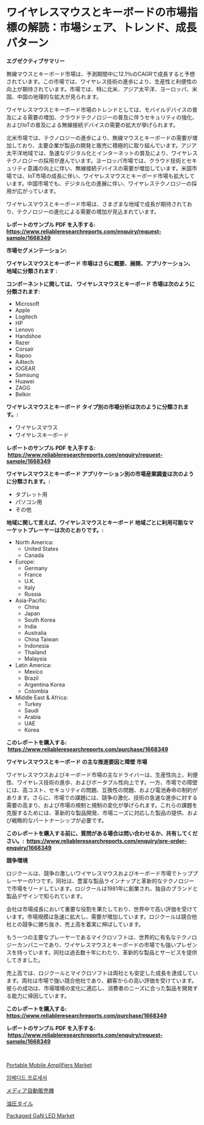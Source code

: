 <p><h1>ワイヤレスマウスとキーボードの市場指標の解読：市場シェア、トレンド、成長パターン</h1></p><p><strong>エグゼクティブサマリー</strong></p>
<p><p>無線マウスとキーボード市場は、予測期間中に12.1％のCAGRで成長すると予想されています。この市場では、ワイヤレス技術の進歩により、生産性と利便性の向上が期待されています。市場では、特に北米、アジア太平洋、ヨーロッパ、米国、中国の地理的な拡大が見られます。</p><p>ワイヤレスマウスとキーボード市場のトレンドとしては、モバイルデバイスの普及による需要の増加、クラウドテクノロジーの普及に伴うセキュリティの強化、およびIoTの普及による無線接続デバイスの需要の拡大が挙げられます。</p><p>北米市場では、テクノロジーの進歩により、無線マウスとキーボードの需要が増加しており、主要企業が製品の開発と販売に積極的に取り組んでいます。アジア太平洋地域では、急速なデジタル化とインターネットの普及により、ワイヤレステクノロジーの採用が進んでいます。ヨーロッパ市場では、クラウド技術とセキュリティ意識の向上に伴い、無線接続デバイスの需要が増加しています。米国市場では、IoT市場の成長に伴い、ワイヤレスマウスとキーボード市場も拡大しています。中国市場でも、デジタル化の進展に伴い、ワイヤレステクノロジーの採用が広がっています。</p><p>ワイヤレスマウスとキーボード市場は、さまざまな地域で成長が期待されており、テクノロジーの進化による需要の増加が見込まれています。</p></p>
<p><strong>レポートのサンプル PDF を入手する: <a href="https://www.reliableresearchreports.com/enquiry/request-sample/1668349">https://www.reliableresearchreports.com/enquiry/request-sample/1668349</a></strong></p>
<p><strong>市場セグメンテーション:</strong></p>
<p><strong> ワイヤレスマウスとキーボード 市場はさらに概要、展開、アプリケーション、地域に分類されます :</strong></p>
<p><strong>コンポーネントに関しては、 ワイヤレスマウスとキーボード 市場は次のように分類されます: &nbsp;</strong></p>
<p><ul><li>Microsoft</li><li>Apple</li><li>Logitech</li><li>HP</li><li>Lenovo</li><li>Handshoe</li><li>Razer</li><li>Corsair</li><li>Rapoo</li><li>A4tech</li><li>IOGEAR</li><li>Samsung</li><li>Huawei</li><li>ZAGG</li><li>Belkin</li></ul></p>
<p><strong> ワイヤレスマウスとキーボード タイプ別の市場分析は次のように分類されます。:</strong></p>
<p><ul><li>ワイヤレスマウス</li><li>ワイヤレスキーボード</li></ul></p>
<p><strong>レポートのサンプル PDF を入手する: &nbsp;<a href="https://www.reliableresearchreports.com/enquiry/request-sample/1668349">https://www.reliableresearchreports.com/enquiry/request-sample/1668349</a></strong></p>
<p><strong> ワイヤレスマウスとキーボード アプリケーション別の市場産業調査は次のように分類されます。:</strong></p>
<p><ul><li>タブレット用</li><li>パソコン用</li><li>その他</li></ul></p>
<p><strong>地域に関して言えば、ワイヤレスマウスとキーボード 地域ごとに利用可能なマーケットプレーヤーは次のとおりです。:</strong></p>
<p><ul>
    <li>
        North America:
        <ul>
            <li>United States</li>
            <li>Canada</li>
        </ul>
    </li>
    <li>
        Europe:
        <ul>
            <li>Germany</li>
            <li>France</li>
            <li>U.K.</li>
            <li>Italy</li>
            <li>Russia</li>
        </ul>
    </li>
    <li>
        Asia-Pacific:
        <ul>
            <li>China</li>
            <li>Japan</li>
            <li>South Korea</li>
            <li>India</li>
            <li>Australia</li>
            <li>China Taiwan</li>
            <li>Indonesia</li>
            <li>Thailand</li>
            <li>Malaysia</li>
        </ul>
    </li>
    <li>
        Latin America:
        <ul>
            <li>Mexico</li>
            <li>Brazil</li>
            <li>Argentina Korea</li>
            <li>Colombia</li>
        </ul>
    </li>
    <li>
        Middle East & Africa:
        <ul>
            <li>Turkey</li>
            <li>Saudi</li>
            <li>Arabia</li>
            <li>UAE</li>
            <li>Korea</li>
        </ul>
    </li>
    </ul></p>
<p><strong>このレポートを購入する: &nbsp;<a href="https://www.reliableresearchreports.com/purchase/1668349">https://www.reliableresearchreports.com/purchase/1668349</a></strong></p>
<p><strong>ワイヤレスマウスとキーボード の主な推進要因と障壁 市場</strong></p>
<p><p>ワイヤレスマウスおよびキーボード市場の主なドライバーは、生産性向上、利便性、ワイヤレス技術の進歩、およびポータブル性向上です。一方、市場での障壁には、高コスト、セキュリティの問題、互換性の問題、および電池寿命の制約があります。さらに、市場での課題には、競争の激化、技術の急速な進歩に対する需要の高まり、および市場の規制と規制の変化が挙げられます。これらの課題を克服するためには、革新的な製品開発、市場ニーズに対応した製品の提供、および戦略的なパートナーシップが必要です。</p></p>
<p><strong>このレポートを購入する前に、質問がある場合は問い合わせるか、共有してください。:&nbsp; <a href="https://www.reliableresearchreports.com/enquiry/pre-order-enquiry/1668349">https://www.reliableresearchreports.com/enquiry/pre-order-enquiry/1668349</a></strong></p>
<p><strong>競争環境</strong></p>
<p><p>ロジクールは、競争の激しいワイヤレスマウスおよびキーボード市場でトッププレーヤーの1つです。同社は、豊富な製品ラインナップと革新的なテクノロジーで市場をリードしています。ロジクールは1981年に創業され、独自のブランドと製品デザインで知られています。</p><p>会社は市場成長において重要な役割を果たしており、世界中で高い評価を受けています。市場規模は急速に拡大し、需要が増加しています。ロジクールは競合他社との競争に勝ち抜き、売上高を着実に伸ばしています。</p><p>もう一つの主要なプレーヤーであるマイクロソフトは、世界的に有名なテクノロジーカンパニーであり、ワイヤレスマウスとキーボードの市場でも強いプレゼンスを持っています。同社は過去数十年にわたり、革新的な製品とサービスを提供してきました。</p><p>売上高では、ロジクールとマイクロソフトは両社とも安定した成長を達成しています。両社は市場で強い競合他社であり、顧客からの高い評価を受けています。彼らの成功は、市場環境の変化に適応し、消費者のニーズに合った製品を開発する能力に帰因しています。</p></p>
<p><strong>このレポートを購入する: &nbsp; <a href="https://www.reliableresearchreports.com/purchase/1668349">https://www.reliableresearchreports.com/purchase/1668349</a></strong></p>
<p><strong>レポートのサンプル PDF を入手する: &nbsp;<a href="https://www.reliableresearchreports.com/enquiry/request-sample/1668349">https://www.reliableresearchreports.com/enquiry/request-sample/1668349</a></strong><strong></strong></p>
<p>&nbsp;</p>
<p><p><a href="https://github.com/danielneavesallisons03mba/Market-Research-Report-List-1/blob/main/portable-mobile-amplifiers-market.md">Portable Mobile Amplifiers Market</a></p><p><a href="https://medium.com/@alexemumu2022/%EC%9E%84%EB%B2%A0%EB%94%94%EB%93%9C-%ED%94%84%EB%A1%9C%EC%84%B8%EC%84%9C-%EC%8B%9C%EC%9E%A5-%EA%B7%9C%EB%AA%A8-%EB%B0%8F-%EC%8B%9C%EC%9E%A5-%EB%8F%99%ED%96%A5-%EC%99%84%EC%A0%84%ED%95%9C-%EC%82%B0%EC%97%85-%EA%B0%9C%EC%9A%94-2024%EB%85%84%EB%B6%80%ED%84%B0-2031%EB%85%84-701f2dfaf495">임베디드 프로세서</a></p><p><a href="https://medium.com/@isabeleterson7845/%E3%83%A1%E3%83%87%E3%82%A3%E3%82%A2%E8%87%AA%E5%8B%95%E8%B2%A9%E5%A3%B2%E6%A9%9F%E5%B8%82%E5%A0%B4%E8%AA%BF%E6%9F%BB%E3%83%AC%E3%83%9D%E3%83%BC%E3%83%88-%E3%81%9D%E3%81%AE%E6%AD%B4%E5%8F%B2%E3%81%A82031%E5%B9%B4%E3%81%BE%E3%81%A7%E3%81%AE%E4%BA%88%E6%B8%AC-40c5cd894d51">メディア自動販売機</a></p><p><a href="https://medium.com/@chrispcreem58/%E3%83%8F%E3%82%A4%E3%83%89%E3%83%AD%E3%83%AA%E3%83%83%E3%82%AF%E3%82%BF%E3%82%A4%E3%83%AB%E5%B8%82%E5%A0%B4%E3%83%A1%E3%83%88%E3%83%AA%E3%82%AF%E3%82%B9%E3%81%AE%E8%A7%A3%E8%AA%AD-%E5%B8%82%E5%A0%B4%E3%82%B7%E3%82%A7%E3%82%A2-%E3%83%88%E3%83%AC%E3%83%B3%E3%83%89-%E6%88%90%E9%95%B7%E3%83%91%E3%82%BF%E3%83%BC%E3%83%B3-56a038ebb952">油圧タイル</a></p><p><a href="https://github.com/dimitrishawkinswaynenp91rgz/Market-Research-Report-List-2/blob/main/packaged-gan-led-market.md">Packaged GaN LED Market</a></p></p>